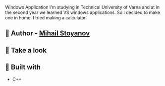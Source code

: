 Windows Application
I'm  studying in Technical University of Varna and at in the second year we learned VS windows applications. So I decided to make one in home.
I tried making a calculator.


## :boy: Author - [Mihail Stoyanov](https://github.com/warhorse778)


## :eyes: Take a look


## :construction_worker: Built with

- C++